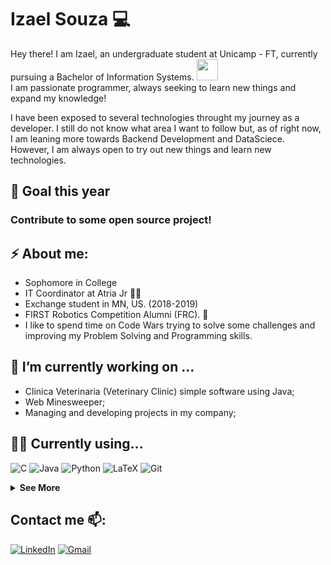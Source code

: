 # <b>Izael Souza :computer:</b>
Hey there! I am Izael, an undergraduate student at Unicamp - FT, currently pursuing a Bachelor of Information Systems. <img src="https://github.com/TheDudeThatCode/TheDudeThatCode/blob/master/Assets/Developer.gif" width="34px"><br>
I am passionate programmer, always seeking to learn new things and expand my knowledge!

I have been exposed to several technologies throught my journey as a developer. I still do not know what area I want to follow but, as of right now, I am leaning more towards Backend Development and DataSciece. However, I am always open to try out new things and learn new technologies.

## :dart: Goal this year
### Contribute to some open source project!

## ⚡ About me:
- Sophomore in College
- IT Coordinator at Atria Jr :purple_heart::bat:
- Exchange student in MN, US. (2018-2019)
- FIRST Robotics Competition Alumni (FRC). :robot: <br>
- I like to spend time on Code Wars trying to solve some challenges and improving my Problem Solving and Programming skills.

## <b>🔭 I’m currently working on ...</b>
- Clinica Veterinaria (Veterinary Clinic) simple software using Java;
- Web Minesweeper;
- Managing and developing projects in my company;

## <b>👨‍💻 Currently using...</b>
![C](https://img.shields.io/badge/C-00599C?style=for-the-badge&logo=c&logoColor=white)
![Java](https://img.shields.io/badge/Java-ED8B00?style=for-the-badge&logo=java&logoColor=white)
![Python](https://img.shields.io/badge/Python-3776AD?style=for-the-badge&logo=python&logoColor=white)
![LaTeX](https://img.shields.io/badge/LaTeX-4EA94B?style=for-the-badge&logo=latex&logoColor=white)
![Git](https://img.shields.io/badge/Git-00000F?style=for-the-badge&logo=git&logoColor=red)

<details>
  <summary><b>See More</b></summary>
  
  ## Tools
  ![VS Code](https://img.shields.io/badge/VSCode-0078d7.svg?style=for-the-badge&logo=visual-studio-code&logoColor=white)
  ![Git](https://img.shields.io/badge/Git-00000F?style=for-the-badge&logo=git&logoColor=red)

  ## General
  ![C](https://img.shields.io/badge/C-00599C?style=for-the-badge&logo=c&logoColor=white)
  ![C++](https://img.shields.io/badge/C%2B%2B-00599C?style=for-the-badge&logo=c%2B%2B&logoColor=white)
  ![Java](https://img.shields.io/badge/Java-ED8B00?style=for-the-badge&logo=java&logoColor=white)
  ![Python](https://img.shields.io/badge/Python-3776AD?style=for-the-badge&logo=python&logoColor=white)
  ![LaTeX](https://img.shields.io/badge/LaTeX-4EA94B?style=for-the-badge&logo=latex&logoColor=white)

  ## Mobile Development
  ![Dart](https://img.shields.io/badge/Dart-0175C2?style=for-the-badge&logo=dart&logoColor=white)
  ![Flutter](https://img.shields.io/badge/Flutter-02569B?style=for-the-badge&logo=flutter&logoColor=white)

  ## Web Development
  ![HTML](https://img.shields.io/badge/HTML5-E34F26?style=for-the-badge&logo=html5&logoColor=white)
  ![CSS](https://img.shields.io/badge/CSS3-1572B6?style=for-the-badge&logo=css3&logoColor=white)
  ![JS](https://img.shields.io/badge/JavaScript-F7DF1E?style=for-the-badge&logo=javascript&logoColor=black)

  ## Databases
  ![MySQL](https://img.shields.io/badge/MySQL-00000F?style=for-the-badge&logo=mysql&logoColor=white)
  ![SQLite](https://img.shields.io/badge/SQLite-07405E?style=for-the-badge&logo=sqlite&logoColor=white)

  ## Want to Learn
  ![Mongo](https://img.shields.io/badge/MongoDB-4EA94B?style=for-the-badge&logo=mongodb&logoColor=white)
  ![React](https://img.shields.io/badge/React-20232A?style=for-the-badge&logo=react&logoColor=61DAFB)
  ![Vue](https://img.shields.io/badge/Vue.js-35495E?style=for-the-badge&logo=vue.js&logoColor=4FC08D)
  ![Julia](https://img.shields.io/badge/Julia-CC6699?style=for-the-badge&logo=julia&logoColor=white)
</details>

## Contact me 📫:
[![LinkedIn](https://img.shields.io/badge/linkedin-%230077B5.svg?style=for-the-badge&logo=linkedin&logoColor=white)](https://www.linkedin.com/in/izaelsouza/)
[![Gmail](https://img.shields.io/badge/Gmail-D14836?style=for-the-badge&logo=gmail&logoColor=white)](mailto:jizael@atriajr.com.br)
<!--
**izzy-el/izzy-el** is a ✨ _special_ ✨ repository because its `README.md` (this file) appears on your GitHub profile.

Here are some ideas to get you started:

- 🔭 I’m currently working on ...
- 🌱 I’m currently learning ...
- 👯 I’m looking to collaborate on ...
- 🤔 I’m looking for help with ...
- 💬 Ask me about ...
- 📫 How to reach me: ...
- 😄 Pronouns: ...
- ⚡ Fun fact: ...
-->
